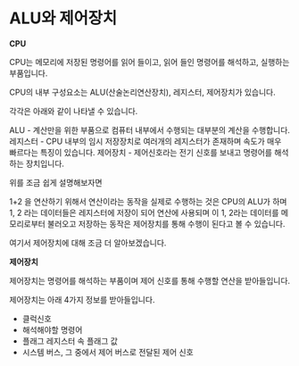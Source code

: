 # ALU와 제어장치

**CPU**

CPU는 메모리에 저장된 명령어를 읽어 들이고, 읽어 들인 명령어를 해석하고, 실행하는 부품입니다.

CPU의 내부 구성요소는 ALU(산술논리연산장치), 레지스터, 제어장치가 있습니다.

각각은 아래와 같이 나타낼 수 있습니다.

ALU - 계산만을 위한 부품으로 컴퓨터 내부에서 수행되는 대부분의 계산을 수행합니다.
레지스터 - CPU 내부의 임시 저장장치로 여러개의 레지스터가 존재하며 속도가 매우 빠르다는 특징이 있습니다.
제어장치 - 제어신호라는 전기 신호를 보내고 명령어를 해석하는 장치입니다.

위를 조금 쉽게 설명해보자면

1+2 을 연산하기 위해서 연산이라는 동작을 실제로 수행하는 것은 CPU의 ALU가 하며 1, 2 라는 데이터들은 레지스터에 저장이 되어 연산에 사용되며
이 1, 2라는 데이터를 메모리로부터 불러오고 저장하는 동작은 제어장치를 통해 수행이 된다고 볼 수 있습니다. 

여기서 제어장치에 대해 조금 더 알아보겠습니다.

**제어장치**

제어장치는 명령어를 해석하는 부품이며 제어 신호를 통해 수행할 연산을 받아들입니다.

제어장치는 아래 4가지 정보를 받아들입니다.

- 클럭신호
- 해석해야할 명령어
- 플래그 레지스터 속 플래그 값
- 시스템 버스, 그 중에서 제어 버스로 전달된 제어 신호

